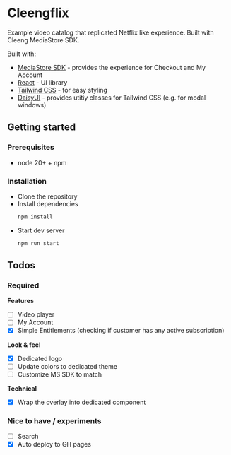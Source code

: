 # Cleengflix

Example video catalog that replicated Netflix like experience.
Built with Cleeng MediaStore SDK.

Built with:
* [MediaStore SDK](https://github.com/Cleeng/mediastore-sdk) - provides the experience for Checkout and My Account  
* [React](https://reactjs.org/) - UI library
* [Tailwind CSS](https://tailwindcss.com/) - for easy styling
* [DaisyUI](https://daisyui.com/) - provides utitiy classes for Tailwind CSS (e.g. for modal windows)

## Getting started

### Prerequisites

* node 20+ + npm 

### Installation

* Clone the repository
* Install dependencies
    ```bash
    npm install
    ```
* Start dev server
    ```bash 
    npm run start
    ```

## Todos

### Required

**Features**

- [ ] Video player
- [ ] My Account
- [x] Simple Entitlements (checking if customer has any active subscription)

**Look & feel**
- [x] Dedicated logo
- [ ] Update colors to dedicated theme
- [ ] Customize MS SDK to match

**Technical**
- [x] Wrap the overlay into dedicated component

### Nice to have / experiments
- [ ] Search
- [x] Auto deploy to GH pages
